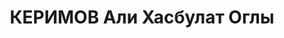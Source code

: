---
title: КЕРИМОВ Али Хасбулат Оглы
description: "Род. 1900, Аз.ССР, г.Баку, азербайджанец. Член ВКП(б) с 1926. Исключен\
  \ 04.03.1937 решением первичной орг-ции и 01.10.1937 решением бюро Октябрьского\
  \ РК АКП(б) \"как контрреволюционер-троцкист, ярый националист и враг народа\" в\
  \ связи с арестом. Восст. посмертно 19.11.1957 решением бюро ЦК КП Азербайджана.\n\
  \ С мая по август 1919 служил рядовым 2-го Кубинского полка армии АДР. Инспектор\
  \ по музыке. Режиссер Аз. Драм. театра. Прож.: Аз.ССР, г.Баку.\n Арестован 09.02.1937\n\
  \ Обвинение: ст.ст. 64, 63-1,69,70,73 УК Аз.ССР - участник повстанческой террор.\
  \ орг-ции, занимавшийся вредительством, подготовкой теракта над М.Д.Багировым, а\
  \ также шпионажем.\n Приговор: ВК ВС СССР, 12.10.1937 - ВМН с конфискацией имущества.\n\
  \ Расстрелян 13.10.1937\n Реабилитирован ВКВС СССР 25.06.1957 за отсутствием состава\
  \ преступления.\n Источники: Сталинский список от 03.10.1937 (Аз.ССР, Кат.1)| Личное\
  \ дело №37742 (АПД УДПАР, ф.6, оп.9, д. 266)| Определение ВКВС СССР 25.06.1957|\
  \ Веб-сайт \"Наш Баку\"| Sрutnik.az, 16.06.2017."
---